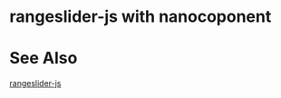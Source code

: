 # rangeslider-js with nanocoponent

# See Also

[rangeslider-js](https://github.com/stbaer/rangeslider-js)
